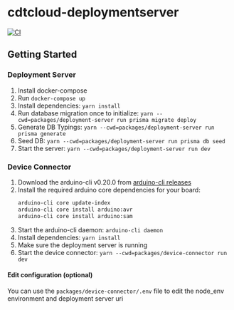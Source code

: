 # cdtcloud-deploymentserver
[![CI](https://github.com/eclipsesource/cdtcloud-deploymentserver/actions/workflows/ci.yaml/badge.svg)](https://github.com/eclipsesource/cdtcloud-deploymentserver/actions/workflows/ci.yaml)

## Getting Started

### Deployment Server

1. Install docker-compose
2. Run `docker-compose up`
3. Install dependencies: `yarn install`
4. Run database migration once to initialize: `yarn --cwd=packages/deployment-server run prisma migrate deploy`
5. Generate DB Typings: `yarn --cwd=packages/deployment-server run prisma generate`
6. Seed DB: `yarn --cwd=packages/deployment-server run prisma db seed`
7. Start the server: `yarn --cwd=packages/deployment-server run dev`

### Device Connector

1. Download the arduino-cli v0.20.0 from [arduino-cli releases](https://github.com/arduino/arduino-cli/releases/tag/0.20.0)
2. Install the required arduino core dependencies for your board:
    ```bash
    arduino-cli core update-index
    arduino-cli core install arduino:avr
    arduino-cli core install arduino:sam
    ```
3. Start the arduino-cli daemon: `arduino-cli daemon`
4. Install dependencies: `yarn install`
5. Make sure the deployment server is running
6. Start the device connector: `yarn --cwd=packages/device-connector run dev`

#### Edit configuration (optional)
You can use the `packages/device-connector/.env` file to edit the node_env environment and deployment server uri